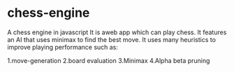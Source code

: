 # chess-engine
  A chess engine in javascript
 It is aweb app which can play chess. It features an AI that uses minimax to find the best move. It uses many heuristics to improve playing performance such as:

1.move-generation
2.board evaluation
3.Minimax
4.Alpha beta pruning
 
